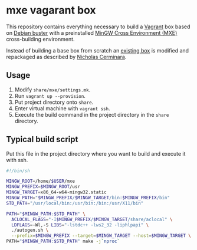 # mxe vagarant box

This repository contains everything necessary to build a [Vagrant](https://www.vagrantup.com/) box based on [Debian buster](https://www.debian.org/releases/buster/) with a preinstalled [MinGW Cross Environment (MXE)](http://mxe.cc/) cross-building environment.

Instead of building a base box from scratch an [existing box](https://atlas.hashicorp.com/debian/boxes/buster64) is modified and repackaged as described by [Nicholas Cerminara](https://scotch.io/tutorials/how-to-create-a-vagrant-base-box-from-an-existing-one).

## Usage

1. Modify `share/mxe/settings.mk`.
2. Run `vagrant up --provision`.
3. Put project directory onto `share`.
4. Enter virtual machine with `vagrant ssh`.
5. Execute the build command in the project directory in the `share` directory.

## Typical build script

Put this file in the project directory where you want to build and execute it with ssh.

```sh
#!/bin/sh

MINGW_ROOT=/home/$USER/mxe
MINGW_PREFIX=$MINGW_ROOT/usr
MINGW_TARGET=x86_64-w64-mingw32.static
MINGW_PATH="$MINGW_PREFIX/$MINGW_TARGET/bin:$MINGW_PREFIX/bin"
STD_PATH="/usr/local/bin:/usr/bin:/bin:/usr/X11/bin"

PATH="$MINGW_PATH:$STD_PATH" \
  ACLOCAL_FLAGS="-I$MINGW_PREFIX/$MINGW_TARGET/share/aclocal" \
  LDFLAGS=-Wl,-S LIBS="-lstdc++ -lws2_32 -liphlpapi" \
  ./autogen.sh \
  --prefix=$MINGW_PREFIX --target=$MINGW_TARGET --host=$MINGW_TARGET \
PATH="$MINGW_PATH:$STD_PATH" make -j`nproc`
```
